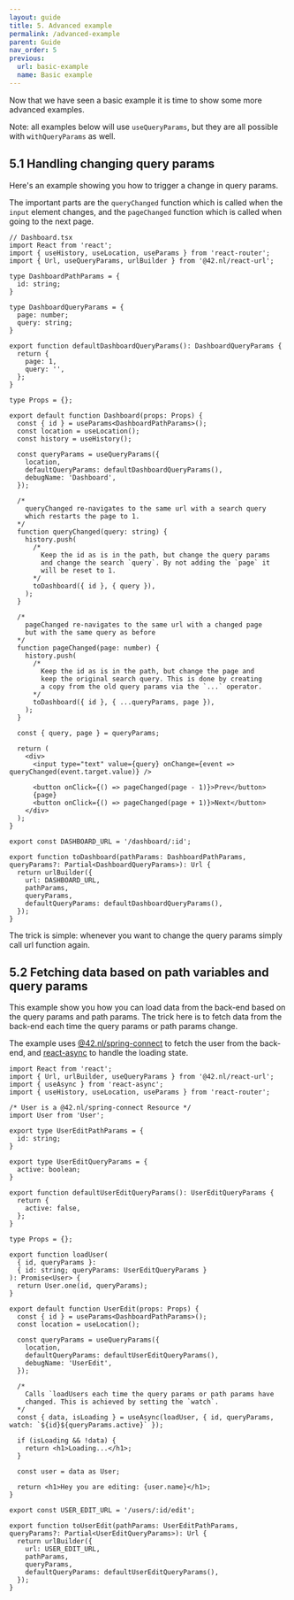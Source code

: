 ```yaml
---
layout: guide
title: 5. Advanced example
permalink: /advanced-example
parent: Guide
nav_order: 5
previous:
  url: basic-example
  name: Basic example
---
```


Now that we have seen a basic example it is time to show some
more advanced examples.

Note: all examples below will use `useQueryParams`, but they are
all possible with `withQueryParams` as well.

## 5.1 Handling changing query params

Here's an example showing you how to trigger a change in query
params.

The important parts are the `queryChanged` function which is called when the `input`
element changes, and the `pageChanged` function which is called when
going to the next page.

```tsx
// Dashboard.tsx
import React from 'react';
import { useHistory, useLocation, useParams } from 'react-router';
import { Url, useQueryParams, urlBuilder } from '@42.nl/react-url';

type DashboardPathParams = {
  id: string;
}

type DashboardQueryParams = {
  page: number;
  query: string;
}

export function defaultDashboardQueryParams(): DashboardQueryParams {
  return {
    page: 1,
    query: '',
  };
}

type Props = {};

export default function Dashboard(props: Props) {
  const { id } = useParams<DashboardPathParams>();
  const location = useLocation();
  const history = useHistory();

  const queryParams = useQueryParams({
    location,
    defaultQueryParams: defaultDashboardQueryParams(),
    debugName: 'Dashboard',
  });

  /* 
    queryChanged re-navigates to the same url with a search query
    which restarts the page to 1.
  */
  function queryChanged(query: string) {
    history.push(
      /* 
        Keep the id as is in the path, but change the query params
        and change the search `query`. By not adding the `page` it
        will be reset to 1.
      */
      toDashboard({ id }, { query }),
    );
  }

  /* 
    pageChanged re-navigates to the same url with a changed page
    but with the same query as before
  */
  function pageChanged(page: number) {
    history.push(
      /* 
        Keep the id as is in the path, but change the page and
        keep the original search query. This is done by creating
        a copy from the old query params via the `...` operator.
      */
      toDashboard({ id }, { ...queryParams, page }),
    );
  }

  const { query, page } = queryParams;

  return (
    <div>
      <input type="text" value={query} onChange={event => queryChanged(event.target.value)} />

      <button onClick={() => pageChanged(page - 1)}>Prev</button>
      {page}
      <button onClick={() => pageChanged(page + 1)}>Next</button>
    </div>
  );
}

export const DASHBOARD_URL = '/dashboard/:id';

export function toDashboard(pathParams: DashboardPathParams, queryParams?: Partial<DashboardQueryParams>): Url {
  return urlBuilder({
    url: DASHBOARD_URL,
    pathParams,
    queryParams,
    defaultQueryParams: defaultDashboardQueryParams(),
  });
}
```

The trick is simple: whenever you want to change the query params simply
call url function again.

## 5.2 Fetching data based on path variables and query params

This example show you how you can load data from the back-end based
on the query params and path params. The trick here is to fetch data
from the back-end each time the query params or path params change.

The example uses [@42.nl/spring-connect](https://42bv.github.io/mad-spring-connect/)
to fetch the user from the back-end, and [react-async](https://github.com/ghengeveld/react-async)
to handle the loading state.

```tsx
import React from 'react';
import { Url, urlBuilder, useQueryParams } from '@42.nl/react-url';
import { useAsync } from 'react-async';
import { useHistory, useLocation, useParams } from 'react-router';

/* User is a @42.nl/spring-connect Resource */
import User from 'User';

export type UserEditPathParams = {
  id: string;
}

export type UserEditQueryParams = {
  active: boolean;
}

export function defaultUserEditQueryParams(): UserEditQueryParams {
  return {
    active: false,
  };
}

type Props = {};

export function loadUser(
  { id, queryParams }: 
  { id: string; queryParams: UserEditQueryParams }
): Promise<User> {
  return User.one(id, queryParams);
}

export default function UserEdit(props: Props) {
  const { id } = useParams<DashboardPathParams>();
  const location = useLocation();

  const queryParams = useQueryParams({
    location,
    defaultQueryParams: defaultUserEditQueryParams(),
    debugName: 'UserEdit',
  });

  /* 
    Calls `loadUsers each time the query params or path params have
    changed. This is achieved by setting the `watch`.
  */
  const { data, isLoading } = useAsync(loadUser, { id, queryParams, watch: `${id}${queryParams.active}` });

  if (isLoading && !data) {
    return <h1>Loading...</h1>;
  }

  const user = data as User;

  return <h1>Hey you are editing: {user.name}</h1>;
}

export const USER_EDIT_URL = '/users/:id/edit';

export function toUserEdit(pathParams: UserEditPathParams, queryParams?: Partial<UserEditQueryParams>): Url {
  return urlBuilder({
    url: USER_EDIT_URL,
    pathParams,
    queryParams,
    defaultQueryParams: defaultUserEditQueryParams(),
  });
}
```
